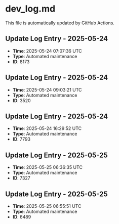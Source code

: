 # dev_log.md

This file is automatically updated by GitHub Actions.


<!-- Daily update: 2025-05-24 07:07:36 UTC -->

## Update Log Entry - 2025-05-24
- **Time**: 2025-05-24 07:07:36 UTC
- **Type**: Automated maintenance
- **ID**: 8173


<!-- Daily update: 2025-05-24 09:03:21 UTC -->

## Update Log Entry - 2025-05-24
- **Time**: 2025-05-24 09:03:21 UTC
- **Type**: Automated maintenance
- **ID**: 3520


<!-- Daily update: 2025-05-24 16:29:52 UTC -->

## Update Log Entry - 2025-05-24
- **Time**: 2025-05-24 16:29:52 UTC
- **Type**: Automated maintenance
- **ID**: 7793


<!-- Daily update: 2025-05-25 06:36:35 UTC -->

## Update Log Entry - 2025-05-25
- **Time**: 2025-05-25 06:36:35 UTC
- **Type**: Automated maintenance
- **ID**: 7327


<!-- Daily update: 2025-05-25 06:55:51 UTC -->

## Update Log Entry - 2025-05-25
- **Time**: 2025-05-25 06:55:51 UTC
- **Type**: Automated maintenance
- **ID**: 6489

